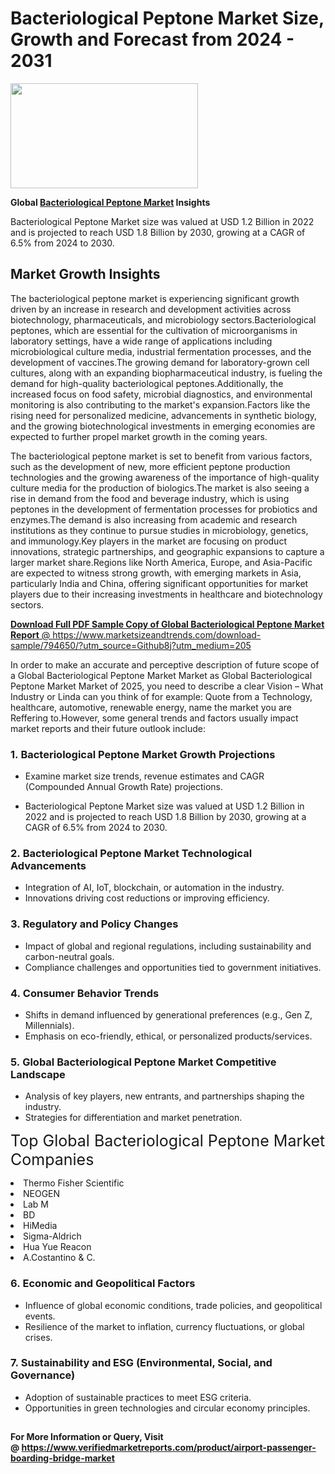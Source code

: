 <H1>Bacteriological Peptone Market Size, Growth and Forecast from 2024 - 2031</H1><img class="aligncenter size-medium wp-image-584254" src="https://thirdeyenews.in/wp-content/uploads/2024/09/Global-Market-Research-300x168.jpeg" alt="" width="300" height="168" /><p><strong>Global&nbsp;<a href="https://www.marketsizeandtrends.com/download-sample/794650/?utm_source=Github8j?utm_medium=205">Bacteriological Peptone Market</a> Insights</strong></p><p>Bacteriological Peptone Market size was valued at USD 1.2 Billion in 2022 and is projected to reach USD 1.8 Billion by 2030, growing at a CAGR of 6.5% from 2024 to 2030.</p><p><h2>Market Growth Insights</h2> <p>The bacteriological peptone market is experiencing significant growth driven by an increase in research and development activities across biotechnology, pharmaceuticals, and microbiology sectors.Bacteriological peptones, which are essential for the cultivation of microorganisms in laboratory settings, have a wide range of applications including microbiological culture media, industrial fermentation processes, and the development of vaccines.The growing demand for laboratory-grown cell cultures, along with an expanding biopharmaceutical industry, is fueling the demand for high-quality bacteriological peptones.Additionally, the increased focus on food safety, microbial diagnostics, and environmental monitoring is also contributing to the market's expansion.Factors like the rising need for personalized medicine, advancements in synthetic biology, and the growing biotechnological investments in emerging economies are expected to further propel market growth in the coming years.</p> <p><a href="#"></a></p> <p>The bacteriological peptone market is set to benefit from various factors, such as the development of new, more efficient peptone production technologies and the growing awareness of the importance of high-quality culture media for the production of biologics.The market is also seeing a rise in demand from the food and beverage industry, which is using peptones in the development of fermentation processes for probiotics and enzymes.The demand is also increasing from academic and research institutions as they continue to pursue studies in microbiology, genetics, and immunology.Key players in the market are focusing on product innovations, strategic partnerships, and geographic expansions to capture a larger market share.Regions like North America, Europe, and Asia-Pacific are expected to witness strong growth, with emerging markets in Asia, particularly India and China, offering significant opportunities for market players due to their increasing investments in healthcare and biotechnology sectors.</p> <p><a href="#"></p><p><span class=""><strong>Download Full PDF Sample Copy of Global Bacteriological Peptone Market Report</strong> @ <a href="https://www.marketsizeandtrends.com/download-sample/794650/?utm_source=Github8j?utm_medium=205" target="_blank">https://www.marketsizeandtrends.com/download-sample/794650/?utm_source=Github8j?utm_medium=205</a></span></p><p>In order to make an accurate and perceptive description of future scope of a Global&nbsp;Bacteriological Peptone Market Market as Global&nbsp;Bacteriological Peptone Market Market of 2025, you need to describe a clear Vision &ndash; What Industry or Linda can you think of for example: Quote from a Technology, healthcare, automotive, renewable energy, name the market you are Reffering to.However, some general trends and factors usually impact market reports and their future outlook include:</p><h3>1.&nbsp;<strong>Bacteriological Peptone Market Growth Projections</strong></h3><ul><li>Examine market size trends, revenue estimates and CAGR (Compounded Annual Growth Rate) projections.</li><li><p>Bacteriological Peptone Market size was valued at USD 1.2 Billion in 2022 and is projected to reach USD 1.8 Billion by 2030, growing at a CAGR of 6.5% from 2024 to 2030.</p></li></ul><h3>2.&nbsp;<strong>Bacteriological Peptone Market Technological Advancements</strong></h3><ul><li>Integration of AI, IoT, blockchain, or automation in the industry.</li><li>Innovations driving cost reductions or improving efficiency.</li></ul><h3>3.&nbsp;<strong>Regulatory and Policy Changes</strong></h3><ul><li>Impact of global and regional regulations, including sustainability and carbon-neutral goals.</li><li>Compliance challenges and opportunities tied to government initiatives.</li></ul><h3>4.&nbsp;<strong>Consumer Behavior Trends</strong></h3><ul><li>Shifts in demand influenced by generational preferences (e.g., Gen Z, Millennials).</li><li>Emphasis on eco-friendly, ethical, or personalized products/services.</li></ul><h3>5.&nbsp;<strong>Global Bacteriological Peptone Market Competitive Landscape</strong></h3><ul><li>Analysis of key players, new entrants, and partnerships shaping the industry.</li><li>Strategies for differentiation and market penetration.</li></ul><p data-pm-slice="1 1 []"><span style="color: inherit; font-family: inherit; font-size: 25px;">Top Global Bacteriological Peptone Market Companies</span></p><div class="" data-test-id=""><p><li>Thermo Fisher Scientific</li><li> NEOGEN</li><li> Lab M</li><li> BD</li><li> HiMedia</li><li> Sigma-Aldrich</li><li> Hua Yue Reacon</li><li> A.Costantino & C.</li></p></div><h3>6.&nbsp;<strong>Economic and Geopolitical Factors</strong></h3><ul><li>Influence of global economic conditions, trade policies, and geopolitical events.</li><li>Resilience of the market to inflation, currency fluctuations, or global crises.</li></ul><h3>7.&nbsp;<strong>Sustainability and ESG (Environmental, Social, and Governance)</strong></h3><ul><li>Adoption of sustainable practices to meet ESG criteria.</li><li>Opportunities in green technologies and circular economy principles.</li></ul><h2><strong style="font-size: 14px;">For More Information or Query, Visit @&nbsp;</strong><a style="background-color: #ffffff; font-size: 14px;" href="https://www.marketsizeandtrends.com/report/bacteriological-peptone-market/" target="_blank">https://www.verifiedmarketreports.com/product/airport-passenger-boarding-bridge-market</a></h2>